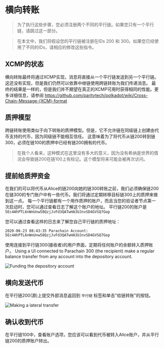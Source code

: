 # 横向转账

> 为了执行这些步骤，您必须注册两个不同的平行链。如果您只有一个平行链，请跳过这一部分。

> 在本文中，我们将假设您的平行链被注册在IDs 200 和 300。如果您已经使用了不同的IDs，请相应的修改这些指令。


## XCMP的状态

横向转账最终将通过XCMP实现，消息将直接从一个平行链发送到另一个平行链。这还没有实现，但是我们仍然可以依靠中继链使用跨链转账为我们传递消息。
最终的结果是一样的，但是我们并不期望在真正的XCMP可用时获得相同的性能。更多详细信息，请参阅 https://github.com/paritytech/polkadot/wiki/Cross-Chain-Message-(XCM)-format


## 质押模型

跨链转账使用类似于向下转账的质押模型。但是，它不允许链在同级链上创建由代币支持的代币，因为同级链不能相互信任。
这意味着为了将代币从链200转到链300，必须在链100的质押中已经有链200拥有的代币。


> 在我个人看来，这种模式在这里没有多大的意义，因为没有希纳是世界的情况会导致链200在链100上有标记。这个模型将来可能会被再次访问。


## 提前给质押资金

在我们的可以将代币从Alice的链200向她的链300转账之前，我们必须确保链200在链300的专门账户中有一些代币。我们将通过定期转移目标链300上的质押来做到这一点。
每一个平行链都有一个用作质押的账户，而且当您的验证者节点第一次启动时，您可以通过查看日志了解这个账户的地址。
平行链200的账户是`5Ec4AhPTL6nWnUnw58QzjJvFd3QATwHA3UJnvSD4GVSQ7Gop`


您可以通过查看这样的日志来了解您自己平行链的质押地址：


```
2020-06-23 08:43:35 Parachain Account: 5Ec4AhPTL6nWnUnw58QzjJvFd3QATwHA3UJnvSD4GVSQ7Gop
```

<!-- this tip is not compatible with the --tmp flag as I've advised. consider removing the tip

> Protip, if this log is above the scroll for you, just kill your collator and restart it. It will produce the log
> message again.
-->

使用连接到平行链300(接收者)的用户界面，定期将任何账户的余额转入质押账户。
Using a UI connected to Parachain 300 (the recipient) make a regular balance transfer from any
account into the depository account.

![Funding the depository account](../../../assets/img/fund-depository-screenshot.png)

## 横向发送代币

在平行链200(源)上提交外部消息返回到 `平行链` 标签和单击"给链转账"的按钮。


![Making a lateral transfer](../../../assets/img/lateral-transfer-screenshot.png)

## 确认收到代币

在平行链100中，查看账户选项，您应该可以看到代币被转入Alice账户，并从平行链200的质押账户转出。

<!-- I did not observe this to be the case. Should it be? If not tokens are burned on the sending side but not minted anywhere

You can also confirm that on parachain 200 (the source) the tokens have been added to the Parachain 100's (the destination) depository. (The address for parachain 100 is `5Ec4AhP76KFCLR6Q8c8XFnN7pCW7uV2o6gyrBCZJYq1VEhdT`)
-->
